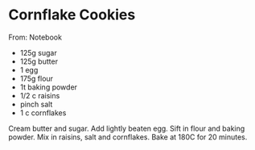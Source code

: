 # Cornflake Cookies
From: Notebook

* 125g sugar
* 125g butter
* 1 egg
* 175g flour
* 1t baking powder
* 1/2 c raisins
* pinch salt
* 1 c cornflakes

Cream butter and sugar.  Add lightly beaten egg.  Sift in flour and baking powder.  Mix in raisins, salt and cornflakes.  Bake at 180C for 20 minutes.

